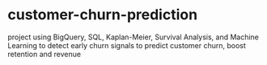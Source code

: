 # customer-churn-prediction
project using BigQuery, SQL, Kaplan-Meier, Survival Analysis, and Machine Learning to detect early churn signals to predict customer churn, boost retention and revenue

